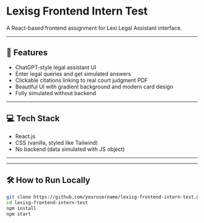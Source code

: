 # Lexisg Frontend Intern Test

A React-based frontend assignment for Lexi Legal Assistant interface.

---

## 🚀 Features

- ChatGPT-style legal assistant UI
- Enter legal queries and get simulated answers
- Clickable citations linking to real court judgment PDF
- Beautiful UI with gradient background and modern card design
- Fully simulated without backend

---

## 💻 Tech Stack

- React.js
- CSS (vanilla, styled like Tailwind)
- No backend (data simulated with JS object)

---


---

## 🛠️ How to Run Locally

```bash
git clone https://github.com/yourusername/lexisg-frontend-intern-test.git
cd lexisg-frontend-intern-test
npm install
npm start
